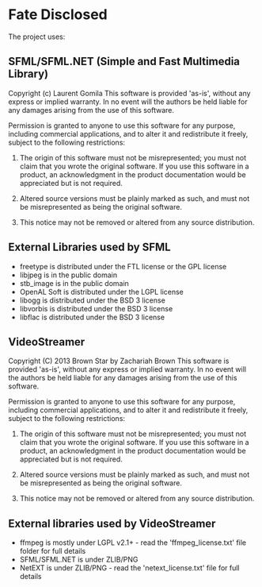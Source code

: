 Fate Disclosed
==============

The project uses:

SFML/SFML.NET (Simple and Fast Multimedia Library)
-----------
Copyright (c) Laurent Gomila
This software is provided 'as-is', without any express or implied warranty.
In no event will the authors be held liable for any damages arising from
the use of this software.

Permission is granted to anyone to use this software for any purpose,
including commercial applications, and to alter it and redistribute it
freely, subject to the following restrictions:

1. The origin of this software must not be misrepresented; you must not claim
   that you wrote the original software. If you use this software in a product,
   an acknowledgment in the product documentation would be appreciated but is
   not required.

2. Altered source versions must be plainly marked as such, and must not be
   misrepresented as being the original software.

3. This notice may not be removed or altered from any source distribution.

External Libraries used by SFML
--------------

* freetype is distributed under the FTL license or the GPL license
* libjpeg is in the public domain
* stb_image is in the public domain
* OpenAL Soft is distributed under the LGPL license
* libogg is distributed under the BSD 3 license
* libvorbis is distributed under the BSD 3 license
* libflac is distributed under the BSD 3 license

VideoStreamer
---------
Copyright (C) 2013 Brown Star by Zachariah Brown
This software is provided 'as-is', without any express or
implied warranty. In no event will the authors be held
liable for any damages arising from the use of this software.

Permission is granted to anyone to use this software for any purpose,
including commercial applications, and to alter it and redistribute
it freely, subject to the following restrictions:

1. The origin of this software must not be misrepresented;
   you must not claim that you wrote the original software.
   If you use this software in a product, an acknowledgment
   in the product documentation would be appreciated but
   is not required.

2. Altered source versions must be plainly marked as such,
   and must not be misrepresented as being the original software.

3. This notice may not be removed or altered from any
   source distribution.
   
   
External libraries used by VideoStreamer
-------------------------------

+ ffmpeg is mostly under LGPL v2.1+ - read the 'ffmpeg_license.txt' file  folder for full details
+ SFML/SFML.NET is under ZLIB/PNG
+ NetEXT is under ZLIB/PNG - read the 'netext_license.txt' file for full details